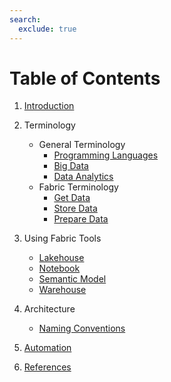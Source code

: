 ```yaml
---
search:
  exclude: true
---
```

# Table of Contents

1. [Introduction](./introduction.md)

2. Terminology
    - General Terminology
        - [Programming Languages](./general_terminology/languages.md)
        - [Big Data](./general_terminology/big_data.md)
        - [Data Analytics](./general_terminology/data_analytics.md)
    - Fabric Terminology
        - [Get Data](./terminology/get_data.md)
        - [Store Data](./terminology/store_data.md)
        - [Prepare Data](./terminology/prepare_data.md)

3. Using Fabric Tools
    - [Lakehouse](./fabric_tools/lakehouse.md)
    - [Notebook](./fabric_tools/notebook.md)
    - [Semantic Model](./fabric_tools/semantic_model.md)
    - [Warehouse](./fabric_tools/warehouse.md)

4. Architecture
    - [Naming Conventions]()

5. [Automation]()

6. [References](./references.md)
